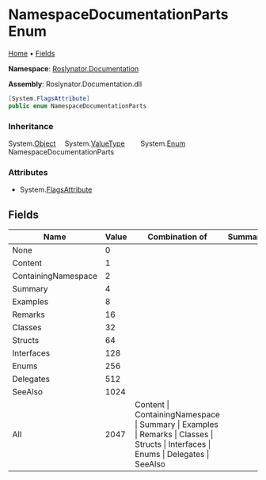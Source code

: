 <a name="_top"></a>

# NamespaceDocumentationParts Enum

[Home](../../../README.md#_top) &#x2022; [Fields](#fields)

**Namespace**: [Roslynator.Documentation](../README.md#_top)

**Assembly**: Roslynator\.Documentation\.dll

```csharp
[System.FlagsAttribute]
public enum NamespaceDocumentationParts
```

### Inheritance

System\.[Object](https://docs.microsoft.com/en-us/dotnet/api/system.object)
&emsp;System\.[ValueType](https://docs.microsoft.com/en-us/dotnet/api/system.valuetype)
&emsp;&emsp;System\.[Enum](https://docs.microsoft.com/en-us/dotnet/api/system.enum)
&emsp;&emsp;&emsp;NamespaceDocumentationParts

### Attributes

* System\.[FlagsAttribute](https://docs.microsoft.com/en-us/dotnet/api/system.flagsattribute)

## Fields

| Name | Value | Combination of | Summary |
| ---- | ----- | -------------- | ------- |
| None | 0 | |
| Content | 1 | |
| ContainingNamespace | 2 | |
| Summary | 4 | |
| Examples | 8 | |
| Remarks | 16 | |
| Classes | 32 | |
| Structs | 64 | |
| Interfaces | 128 | |
| Enums | 256 | |
| Delegates | 512 | |
| SeeAlso | 1024 | |
| All | 2047 | Content \| ContainingNamespace \| Summary \| Examples \| Remarks \| Classes \| Structs \| Interfaces \| Enums \| Delegates \| SeeAlso |

